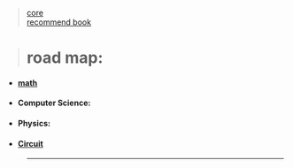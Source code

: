 > [core](./core_theory.md)      
> [recommend book](./well_book.md)

># road map:
- #### [math](./Study-Plan/数学学习计划.md)
- #### Computer Science:
- #### Physics:
- #### [Circuit](./Study-Plan/circuit.md)




>---